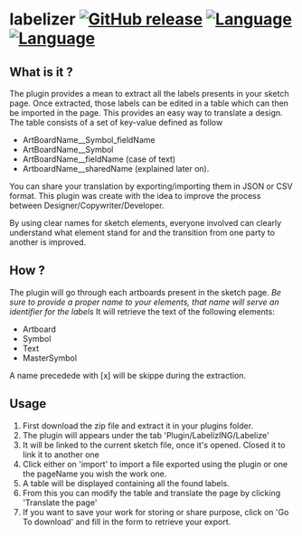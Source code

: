 # labelizer  [![GitHub release](https://img.shields.io/github/release/noograss/labelizer.svg)](../../releases) [![Language](https://img.shields.io/badge/language-JavaScript-yellow.svg)](../../search) [![Language](https://img.shields.io/badge/language-html-yellow.svg)](../../search)

## What is it ?
The plugin provides a mean to extract all the labels presents in your sketch page.
Once extracted, those labels can be edited in a table which can then be imported in the page. This provides an easy way to translate a design. The table consists of a set of key-value defined as follow
- ArtBoardName__Symbol_fieldName
- ArtBoardName__Symbol
- ArtBoardName__fieldName (case of text)
- ArtboardName__sharedName (explained later on).

You can share your translation by exporting/importing them in JSON or CSV format.
This plugin was create with the idea to improve the process between  Designer/Copywriter/Developer.

By using clear names for sketch elements, everyone involved can clearly understand what element stand for and the transition from one party to another is improved.

## How ?
The plugin will go through each artboards present in the sketch page.
*Be sure to provide a proper name to your elements, that name will serve an identifier for the labels*
It will retrieve the text of the following elements:
- Artboard
- Symbol
- Text
- MasterSymbol

A name precedede with [x] will be skippe during the extraction.

## Usage
1. First download the zip file and extract it in your plugins folder.
2. The plugin will appears under the tab 'Plugin/LabelizING/Labelize'
3. It will be linked to the current sketch file, once it's opened. Closed it to link it to another one
4. Click either on 'import' to import a file exported using the plugin or one the pageName you wish the work one.
5. A table will be displayed containing all the found labels.
6. From this you can modify the table and translate the page by clicking 'Translate the page'
7. If you want to save your work for storing or share purpose, click on 'Go To download' and fill in the form to retrieve your export.

